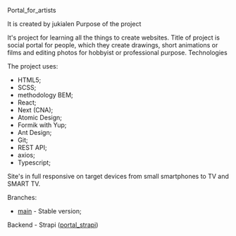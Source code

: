 Portal_for_artists

It is created by jukialen
Purpose of the project

It's project for learning all the things to create websites.
Title of project is social portal for people, which they create drawings, short animations or films and editing photos for hobbyist or professional purpose.
Technologies

The project uses:
- HTML5;
- SCSS;
- methodology BEM;
- React;
- Next (CNA);
- Atomic Design;
- Formik with Yup;
- Ant Design;
- Git;
- REST API;
- axios;
- Typescript;

Site's in full responsive on target devices from small smartphones to TV and SMART TV.

Branches:
- <a href="https://github.com/jukialen/portal_for_artists_in_next">main</a> - Stable version;


Backend - Strapi (<a href="https://github.com/jukialen/portal_strapi">portal_strapi</a>) 

